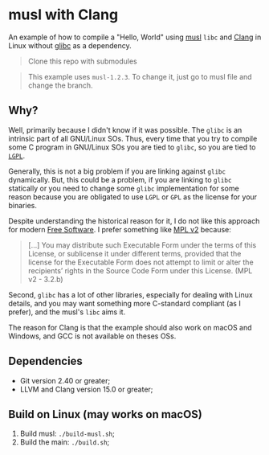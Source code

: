 # musl with Clang

An example of how to compile a "Hello, World" using [musl](https://musl.libc.org/) `libc` and [Clang](https://clang.llvm.org/) in Linux without [glibc](https://en.wikipedia.org/wiki/Glibc) as a dependency.

> Clone this repo with submodules

> This example uses `musl-1.2.3`. To change it, just go to musl file and change the branch.

## Why?

Well, primarily because I didn't know if it was possible. The `glibc` is an intrinsic part of all GNU/Linux SOs.
Thus, every time that you try to compile some C program in GNU/Linux SOs you are tied to `glibc`, so you are tied
to [`LGPL`](https://sourceware.org/git/?p=glibc.git;f=COPYING.LIB;hb=HEAD).

Generally, this is not a big problem if you are linking against `glibc` dynamically. But, this could
be a problem, if you are linking to `glibc` statically or you need to change some `glibc` implementation for some reason because you are obligated to use `LGPL` or `GPL` as the license for your binaries.

Despite understanding the historical reason for it, I do not like this approach for modern [Free Software](https://en.wikipedia.org/wiki/Free_software).  I prefer something like [MPL v2](https://www.mozilla.org/en-US/MPL/2.0/) because:
> [...] You may distribute such Executable Form under the terms of this License, or sublicense it under different terms, provided that the license for the Executable Form does not attempt to limit or alter the recipients’ rights in the Source Code Form under this License. (MPL v2 - 3.2.b)


Second, `glibc` has a lot of other libraries, especially for dealing with Linux details, and you may want something more C-standard compliant (as I prefer), and the musl's `libc` aims it.

The reason for Clang is that the example should also work on macOS and Windows, and GCC is not available on theses OSs.

## Dependencies

- Git version 2.40 or greater;
- LLVM and Clang version 15.0 or greater;

## Build on Linux (may works on macOS)

1. Build musl: `./build-musl.sh`;
2. Build the main: `./build.sh`;
